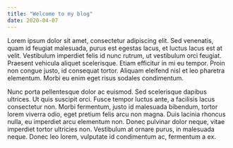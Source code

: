```yaml
---
title: "Welcome to my blog"
date: 2020-04-07
---
```


Lorem ipsum dolor sit amet, consectetur adipiscing elit. Sed venenatis, quam id feugiat malesuada, purus est egestas lacus, et luctus lacus est at velit. Vestibulum imperdiet felis id nunc rutrum, ut vestibulum orci feugiat. Praesent vehicula aliquet scelerisque. Etiam efficitur in mi eu tempor. Proin non congue justo, id consequat tortor. Aliquam eleifend nisl et leo pharetra elementum. Morbi eu enim eget risus sodales condimentum.

Nunc porta pellentesque dolor ac euismod. Sed scelerisque dapibus ultrices. Ut quis suscipit orci. Fusce tempor luctus ante, a facilisis lacus consectetur non. Morbi fermentum, justo id malesuada bibendum, tortor lorem viverra odio, eget pretium felis arcu non magna. Duis lacinia rhoncus nulla, eu imperdiet arcu elementum non. Donec pulvinar dolor neque, vitae imperdiet tortor ultricies non. Vestibulum at ornare purus, in malesuada neque. Donec leo lorem, vulputate id condimentum ac, fermentum a ex.
